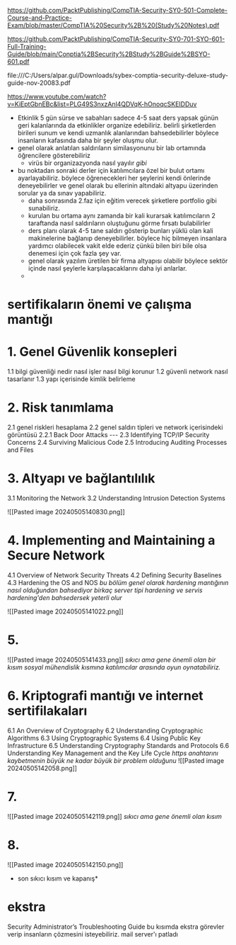https://github.com/PacktPublishing/CompTIA-Security-SY0-501-Complete-Course-and-Practice-Exam/blob/master/CompTIA%20Security%2B%20(Study%20Notes).pdf

https://github.com/PacktPublishing/CompTIA-Security-SY0-701-SYO-601-Full-Training-Guide/blob/main/Conptia%2BSecurity%2BStudy%2BGuide%2BSYO-601.pdf

file:///C:/Users/alpar.gul/Downloads/sybex-comptia-security-deluxe-study-guide-nov-20083.pdf

https://www.youtube.com/watch?v=KiEptGbnEBc&list=PLG49S3nxzAnl4QDVqK-hOnoqcSKEIDDuv

- Etkinlik 5 gün sürse ve sabahları sadece 4-5 saat ders yapsak günün geri kalanlarında da etkinlikler organize edebiliriz. belirli şirketlerden birileri  sunum ve kendi uzmanlık alanlarından bahsedebilirler böylece insanların kafasında daha bir şeyler oluşmu olur.
- genel olarak anlatılan saldırıların similasyonunu bir lab ortamında öğrencilere gösterebiliriz
	- virüs bir organizazyonda nasıl yayılır *gibi*
- bu noktadan sonraki derler için katılımcılara özel bir bulut ortamı ayarlayabiliriz. böylece öğrenecekleri her şeylerini kendi önlerinde deneyebilirler ve genel olarak bu ellerinin altındaki altyapu üzerinden sorular ya da sınav yapabiliriz.
	- daha sonrasında 2.faz için eğitim verecek şirketlere portfolio gibi sunabiliriz.
	- kurulan bu ortama aynı zamanda bir kali kurarsak katılımcıların 2 taraftanda nasıl saldırıların oluştuğunu görme fırsatı bulabilirler
	- ders planı olarak 4-5 tane saldırı gösterip bunları yüklü olan kali makinelerine bağlanıp deneyebilirler. böylece hiç bilmeyen insanlara yardımcı olabilecek vakit elde ederiz çünkü bilen biri bile olsa denemesi için çok fazla şey var.
	- genel olarak yazılım üretilen bir firma altyapısı olabilir böylece sektör içinde nasıl şeylerle karşılaşacaklarını daha iyi anlarlar.
	- 
# sertifikaların önemi ve çalışma mantığı
# 1. Genel Güvenlik konsepleri
1.1 bilgi güvenliği nedir nasıl işler nasıl bilgi korunur
1.2 güvenli network nasıl tasarlanır
1.3 yapı içerisinde kimlik belirleme

# 2. Risk tanımlama
2.1 genel riskleri hesaplama
2.2 genel saldırı tipleri ve network içerisindeki görüntüsü
	2.2.1 Back Door Attacks
	---
2.3 Identifying TCP/IP Security Concerns
2.4 Surviving Malicious Code
2.5 Introducing Auditing Processes and Files

# 3. Altyapı ve bağlantılılık
3.1 Monitoring the Network
3.2 Understanding Intrusion Detection Systems

![[Pasted image 20240505140830.png]]


# 4. Implementing and Maintaining a Secure Network
4.1 Overview of Network Security Threats 
4.2 Defining Security Baselines
4.3 Hardening the OS and NOS
*bu bölüm genel olarak hardening mantığının nasıl olduğundan bahsediyor birkaç server tipi hardening ve servis hardening'den bahsedersek yeterli olur*

![[Pasted image 20240505141022.png]]


# 5. 
![[Pasted image 20240505141433.png]]
*sıkıcı ama gene önemli olan bir kısım sosyal mühendislik kısmına katılımcılar arasında oyun oynatabiliriz.*

# 6. Kriptografi mantığı ve internet sertifilakaları
6.1 An Overview of Cryptography
6.2 Understanding Cryptographic Algorithms
6.3 Using Cryptographic Systems
6.4 Using Public Key Infrastructure
6.5 Understanding Cryptography Standards and Protocols
6.6 Understanding Key Management and the Key Life Cycle
*https anahtarını kaybetmenin büyük ne kadar büyük bir problem olduğunu*
![[Pasted image 20240505142058.png]]
# 7. 
![[Pasted image 20240505142119.png]]
*sıkıcı ama gene önemli olan kısım*

# 8.
![[Pasted image 20240505142150.png]]
* son sıkıcı kısım ve kapanış*

# ekstra 
Security Administrator’s Troubleshooting Guide
bu kısımda ekstra görevler verip insanların çözmesini isteyebiliriz. mail server'ı patladı
